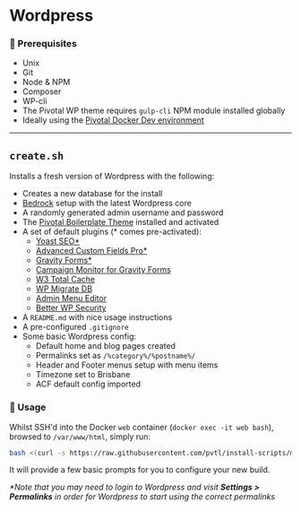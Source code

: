# Wordpress

### 🤞 Prerequisites

- Unix
- Git
- Node & NPM
- Composer
- WP-cli
- The Pivotal WP theme requires `gulp-cli` NPM module installed globally
- Ideally using the [Pivotal Docker Dev environment](https://github.com/pvtl/docker-dev)

---

##  `create.sh`

Installs a fresh version of Wordpress with the following:

- Creates a new database for the install
- [Bedrock](https://roots.io/bedrock/) setup with the latest Wordpress core
- A randomly generated admin username and password
- The [Pivotal Boilerplate Theme](https://bitbucket.org/pvtl/wordpress-theme-boilerplate/overview) installed and activated
- A set of default plugins (* comes pre-activated):
    - [Yoast SEO*](https://wordpress.org/plugins/wordpress-seo/)
    - [Advanced Custom Fields Pro*](https://www.advancedcustomfields.com/pro/)
    - [Gravity Forms*](https://www.gravityforms.com/)
    - [Campaign Monitor for Gravity Forms](https://www.gravityforms.com/add-ons/campaign-monitor/)
    - [W3 Total Cache](https://wordpress.org/plugins/w3-total-cache/)
    - [WP Migrate DB](https://wordpress.org/plugins/wp-migrate-db/)
    - [Admin Menu Editor](https://wordpress.org/plugins/admin-menu-editor/)
    - [Better WP Security](https://wordpress.org/plugins/better-wp-security/)
- A `README.md` with nice usage instructions
- A pre-configured `.gitignore`
- Some basic Wordpress config:
    - Default home and blog pages created
    - Permalinks set as `/%category%/%postname%/`
    - Header and Footer menus setup with menu items
    - Timezone set to Brisbane
    - ACF default config imported

### 🚀 Usage

Whilst SSH'd into the Docker `web` container (`docker exec -it web bash`), browsed to `/var/www/html`, simply run:

```bash
bash <(curl -s https://raw.githubusercontent.com/pvtl/install-scripts/master/wordpress/create.sh -L)
```

It will provide a few basic prompts for you to configure your new build.

_*Note that you may need to login to Wordpress and visit __Settings > Permalinks__ in order for Wordpress to start using the correct permalinks_
